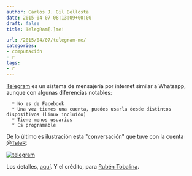 ```yaml
---
author: Carlos J. Gil Bellosta
date: 2015-04-07 08:13:09+00:00
draft: false
title: TelegRam[.]me!

url: /2015/04/07/telegram-me/
categories:
- computación
- r
tags:
- r
---
```


[Telegram](http://telegram.me) es un sistema de mensajería por internet similar a Whatsapp, aunque con algunas diferencias notables:




	  * No es de Facebook
	  * Una vez tienes una cuenta, puedes usarla desde distintos dispositivos (Linux incluido)
	  * Tiene menos usuarios
	  * Es programable


De lo último es ilustración esta "conversación" que tuve con la cuenta [@TeleR](https://telegram.me/Tele_R):

[![telegram](/wp-uploads/2015/03/telegram.png)
](/wp-uploads/2015/03/telegram.png)

Los detalles, [aquí](http://telemath.altervista.org/TeleR.html). Y el crédito, para [Rubén Tobalina](https://stat.ethz.ch/pipermail/r-help-es/2015-March/008693.html).



